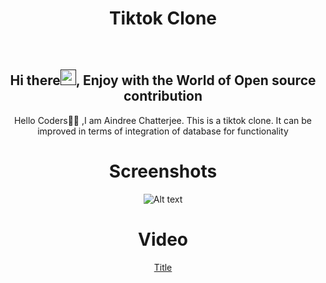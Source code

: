 <h1 align="center"> Tiktok Clone </h1>

<div align="center">
<br>
<h2 align="center">Hi there<a href=""><img src="https://raw.githubusercontent.com/MartinHeinz/MartinHeinz/master/wave.gif" width="25" height="25"/></a>, Enjoy with the World of Open source contribution </h2>


<p>Hello Coders👨‍💻 ,I am Aindree Chatterjee. This is a tiktok clone. It can be improved in terms of integration of database for functionality</p>


# Screenshots
![Alt text](<Screenshot (328).png>)
# Video
[Title](<video (1).webm>)
